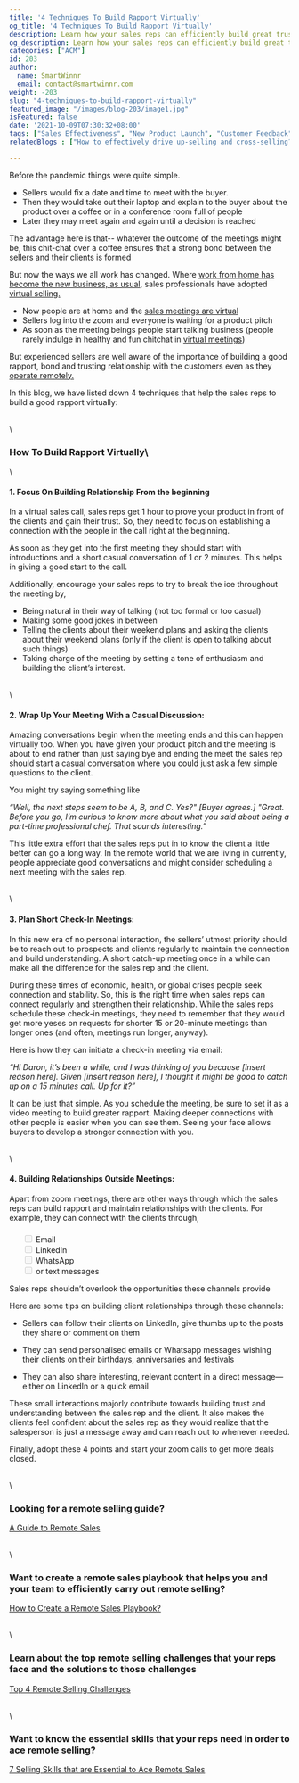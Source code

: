 ```yaml
---
title: '4 Techniques To Build Rapport Virtually'
og_title: '4 Techniques To Build Rapport Virtually'
description: Learn how your sales reps can efficiently build great trust and rapport with their clients in this virtual environment 
og_description: Learn how your sales reps can efficiently build great trust and rapport with their clients in this virtual environment
categories: ["ACM"]
id: 203
author:
  name: SmartWinnr
  email: contact@smartwinnr.com
weight: -203
slug: "4-techniques-to-build-rapport-virtually"
featured_image: "/images/blog-203/image1.jpg"
isFeatured: false
date: '2021-10-09T07:30:32+08:00'
tags: ["Sales Effectiveness", "New Product Launch", "Customer Feedback", "Survey", "Sales"] 
relatedBlogs : ["How to effectively drive up-selling and cross-selling?", "Client Kickoff Meeting Part-1: How to Plan and Execute a perfect Client Kickoff Meeting?", "Client Kickoff Meeting Part-2: 4 Key Areas to Cover in a Client Kickoff Meeting", "How to overcome Prospects’ Resistance?", "The Puppy Dog Close Technique: Let your customers experience your brand personally", "Top 6 Sales Methodologies for Closing Complex Deals", "10 Effective Techniques to overcome Sales Objections", "Top 4 Remote Selling Challenges", "7 Selling Skills that are Essential to Ace Remote Sales", "‘Work from Home Warriors’: Sales Training Game for Remote Sales Teams"]

---
```


Before the pandemic things were quite simple.

* Sellers would fix a date and time to meet with the buyer. 
* Then they would take out their laptop and explain to the buyer about the product over a coffee or in a conference room full of people
* Later they may meet again and again until a decision is reached

The advantage here is that-- whatever the outcome of the meetings might be, this chit-chat over a coffee ensures that a strong bond between the sellers and their clients is formed

But now the ways we all work has changed. Where [work from home has become the new business, as usual](https://www.smartwinnr.com/post/work-from-home-warriors-sales-training-game-for-remote-sales-teams/), sales professionals have adopted [virtual selling.](https://www.smartwinnr.com/post/top-4-remote-selling-challenges/) 

* Now people are at home and the [sales meetings are virtual](https://www.smartwinnr.com/post/a-guide-to-remote-sales/)
* Sellers log into the zoom and everyone is waiting for a product pitch
* As soon as the meeting beings people start talking business (people rarely indulge in healthy and fun chitchat in [virtual meetings](https://www.smartwinnr.com/post/how-to-create-a-remote-sales-playbook/))

But experienced sellers are well aware of the importance of building a good rapport, bond and trusting relationship with the customers even as they [operate remotely.](https://www.smartwinnr.com/post/7-selling-skills-that-are-essential-to-ace-remote-sales/)

In this blog, we have listed down 4 techniques that help the sales reps to build a good rapport virtually:

\
\

### **How To Build Rapport Virtually**\
\

#### **1. Focus On Building Relationship From the beginning**

In a virtual sales call, sales reps get 1 hour to prove your product in front of the clients and gain their trust. So, they need to focus on establishing a connection with the people in the call right at the beginning. 

As soon as they get into the first meeting they should start with introductions and a short casual conversation of 1 or 2 minutes. This helps in giving a good start to the call.

Additionally, encourage your sales reps to try to break the ice throughout the meeting by,

* Being natural in their way of talking (not too formal or too casual)
* Making some good jokes in between
* Telling the clients about their weekend plans and asking the clients about their weekend plans (only if the client is open to talking about such things)
* Taking charge of the meeting by setting a tone of enthusiasm and building the client’s interest. 

\
\

#### **2. Wrap Up Your Meeting With a Casual Discussion:**

Amazing conversations begin when the meeting ends and this can happen virtually too. When you have given your product pitch and the meeting is about to end rather than just saying bye and ending the meet the sales rep should start a casual conversation where you could just ask a few simple questions to the client.


<div class="ml-margin-bottom10">
  <p class="ml-margin-bottom20">You might try saying something like</p>
  <div class="ml-margin-bottom20">
    <p class="text-muted"><em>“Well, the next steps seem to be A, B, and C. Yes?" [Buyer agrees.] "Great. Before you go, I’m curious to know more about what you said about being a part-time professional chef. That sounds interesting.”</em></P>
  </div>
</div>

This little extra effort that the sales reps put in to know the client a little better can go a long way. In the remote world that we are living in currently, people appreciate good conversations and might consider scheduling a next meeting with the sales rep.

\
\
#### **3. Plan Short Check-In Meetings:**

In this new era of no personal interaction, the sellers’ utmost priority should be to reach out to prospects and clients regularly to maintain the connection and build understanding. A short catch-up meeting once in a while can make all the difference for the sales rep and the client. 

During these times of economic, health, or global crises people seek connection and stability. So, this is the right time when sales reps can connect regularly and strengthen their relationship. While the sales reps schedule these check-in meetings, they need to remember that they would get more yeses on requests for shorter 15 or 20-minute meetings than longer ones (and often, meetings run longer, anyway).

<div class="ml-margin-bottom10">
  <p class="ml-margin-bottom20">Here is how they can initiate a check-in meeting via email:</p>
  <div class="ml-margin-bottom20">
    <p class="text-muted"><em>“Hi Daron, it’s been a while, and I was thinking of you because [insert reason here]. Given [insert reason here], I thought it might be good to catch up on a 15 minutes call. Up for it?”</em></P>
  </div>
</div>

It can be just that simple. As you schedule the meeting, be sure to set it as a video meeting to build greater rapport. Making deeper connections with other people is easier when you can see them. Seeing your face allows buyers to develop a stronger connection with you.

\
\

#### **4. Building Relationships Outside Meetings:**
 
Apart from zoom meetings, there are other ways through which the sales reps can build rapport and maintain relationships with the clients. For example, they can connect with the clients through,

<div class="ml-margin-bottom20 ml-margin-top10">
  <ul style="list-style: none;margin-top:20px;">
    <li style="margin-top:0;">
      <input type="checkbox" id="social" name="social" value="email" style="cursor: default;" disabled>
      <label for="social" class="ml-margin-left10" style="font-weight:400;"> Email</label>
    </li>
    <li style="margin-top:0;">
      <input type="checkbox" id="social" name="social" value="linkedin" style="cursor: default;" disabled>
      <label for="social" class="ml-margin-left10" style="font-weight:400;"> LinkedIn</label>
    </li>
    <li style="margin-top:0;">
      <input type="checkbox" id="social" name="social" value="whatsApp" style="cursor: default;" disabled>
      <label for="social" class="ml-margin-left10" style="font-weight:400;"> WhatsApp</label>
    </li>
    <li style="margin-top:0;">
      <input type="checkbox" id="social" name="social" value="ortextmessages" style="cursor: default;" disabled>
      <label for="social" class="ml-margin-left10" style="font-weight:400;"> or text messages</label>
    </li>
  </ul>
</div>

Sales reps shouldn’t overlook the opportunities these channels provide

<p class="ml-margin-bottom20">

Here are some tips on building client relationships through these channels:

* Sellers can follow their clients on LinkedIn, give thumbs up to the posts they share or comment on them 

* They can send personalised emails or Whatsapp messages wishing their clients on their birthdays, anniversaries and festivals

* They can also share interesting, relevant content in a direct message—either on LinkedIn or a quick email

These small interactions majorly contribute towards building trust and understanding between the sales rep and the client. It also makes the clients feel confident about the sales rep as they would realize that the salesperson is just a message away and can reach out to whenever needed. 

Finally, adopt these 4 points and start your zoom calls to get more deals closed.

\
\

### Looking for a remote selling guide? 

[A Guide to Remote Sales](https://smartwinnr.com/post/a-guide-to-remote-sales/)

\
\

### Want to create a remote sales playbook that helps you and your team to efficiently carry out remote selling?

[How to Create a Remote Sales Playbook?](https://smartwinnr.com/post/how-to-create-a-remote-sales-playbook/)

\
\

### Learn about the top remote selling challenges that your reps face and the solutions to those challenges

[Top 4 Remote Selling Challenges](https://smartwinnr.com/post/top-4-remote-selling-challenges/) 

\
\

### Want to know the essential skills that your reps need in order to ace remote selling?

[7 Selling Skills that are Essential to Ace Remote Sales](https://smartwinnr.com/post/7-selling-skills-that-are-essential-to-ace-remote-sales/)